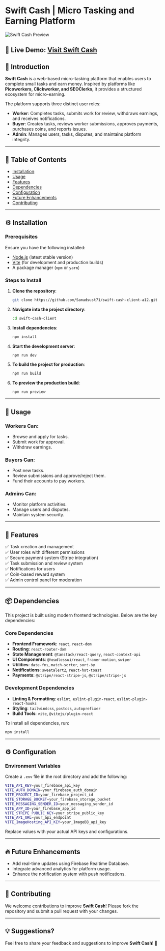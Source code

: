 # Swift Cash | Micro Tasking and Earning Platform

![Swift Cash Preview](https://i.ibb.co.com/HD8dTdjK/Screenshot-60.png)

## 🔗 **Live Demo:** [Visit Swift Cash](https://swift-cash-31855.web.app)

## 📌 Introduction

**Swift Cash** is a web-based micro-tasking platform that enables users to complete small tasks and earn money. Inspired by platforms like **Picoworkers, Clickworker, and SEOClerks**, it provides a structured ecosystem for micro-earning.

The platform supports three distinct user roles:

- **Worker**: Completes tasks, submits work for review, withdraws earnings, and receives notifications.
- **Buyer**: Creates tasks, reviews worker submissions, approves payments, purchases coins, and reports issues.
- **Admin**: Manages users, tasks, disputes, and maintains platform integrity.

---

## 📑 Table of Contents

- [Installation](#installation)
- [Usage](#usage)
- [Features](#features)
- [Dependencies](#dependencies)
- [Configuration](#configuration)
- [Future Enhancements](#future-enhancements)
- [Contributing](#contributing)

---

## ⚙️ Installation

### Prerequisites

Ensure you have the following installed:

- [Node.js](https://nodejs.org/) (latest stable version)
- [Vite](https://vitejs.dev/) (for development and production builds)
- A package manager (`npm` or `yarn`)

### Steps to Install

1. **Clone the repository**:
   ```sh
   git clone https://github.com/Samadsust71/swift-cash-client-a12.git
   ```

2. **Navigate into the project directory**:
   ```sh
   cd swift-cash-client
   ```

3. **Install dependencies**:
   ```sh
   npm install
   ```

4. **Start the development server**:
   ```sh
   npm run dev
   ```

5. **To build the project for production**:
   ```sh
   npm run build
   ```

6. **To preview the production build**:
   ```sh
   npm run preview
   ```

---

## 🚀 Usage

### Workers Can:
- Browse and apply for tasks.
- Submit work for approval.
- Withdraw earnings.

### Buyers Can:
- Post new tasks.
- Review submissions and approve/reject them.
- Fund their accounts to pay workers.

### Admins Can:
- Monitor platform activities.
- Manage users and disputes.
- Maintain system security.

---

## 🌟 Features

✅ Task creation and management  
✅ User roles with different permissions  
✅ Secure payment system (Stripe integration)  
✅ Task submission and review system  
✅ Notifications for users  
✅ Coin-based reward system  
✅ Admin control panel for moderation  

---

## 📦 Dependencies

This project is built using modern frontend technologies. Below are the key dependencies:

### Core Dependencies
- **Frontend Framework**: `react`, `react-dom`
- **Routing**: `react-router-dom`
- **State Management**: `@tanstack/react-query`, `react-context-api`
- **UI Components**: `@headlessui/react`, `framer-motion`, `swiper`
- **Utilities**: `date-fns`, `match-sorter`, `sort-by`
- **Notifications**: `sweetalert2`, `react-hot-toast`
- **Payments**: `@stripe/react-stripe-js`, `@stripe/stripe-js`

### Development Dependencies
- **Linting & Formatting**: `eslint`, `eslint-plugin-react`, `eslint-plugin-react-hooks`
- **Styling**: `tailwindcss`, `postcss`, `autoprefixer`
- **Build Tools**: `vite`, `@vitejs/plugin-react`

To install all dependencies, run:  
```sh
npm install
```

---

## ⚙️ Configuration

### Environment Variables

Create a `.env` file in the root directory and add the following:

```sh
VITE_API_KEY=your_firebase_api_key
VITE_AUTH_DOMAIN=your_firebase_auth_domain
VITE_PROJECT_ID=your_firebase_project_id
VITE_STORAGE_BUCKET=your_firebase_storage_bucket
VITE_MESSAGING_SENDER_ID=your_messaging_sender_id
VITE_APP_ID=your_firebase_app_id
VITE_STRIPE_PUBLIC_KEY=your_stripe_public_key
VITE_API_URL=your_api_endpoint
VITE_ImageHosting_API_KEY=your_ImageBB_api_key
```

Replace values with your actual API keys and configurations.

---

## 🔥 Future Enhancements

- Add real-time updates using Firebase Realtime Database.
- Integrate advanced analytics for platform usage.
- Enhance the notification system with push notifications.

---

## 🙌 Contributing

We welcome contributions to improve **Swift Cash**! Please fork the repository and submit a pull request with your changes.

---

## 💡 Suggestions?

Feel free to share your feedback and suggestions to improve **Swift Cash**! 🚀
